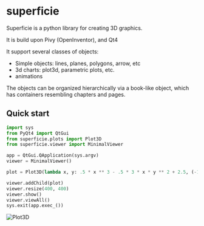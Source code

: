 superficie
==========

Superficie is a python library for creating 3D graphics.

It is build upon Pivy (OpenInventor), and Qt4

It support several classes of objects:

* Simple objects: lines, planes, polygons, arrow, etc
* 3d charts: plot3d, parametric plots, etc.
* animations

The objects can be organized hierarchically via a book-like object, which has containers resembling chapters and pages.


## Quick start

```python
import sys
from PyQt4 import QtGui
from superficie.plots import Plot3D
from superficie.viewer import MinimalViewer

app = QtGui.QApplication(sys.argv)
viewer = MinimalViewer()

plot = Plot3D(lambda x, y: .5 * x ** 3 - .5 * 3 * x * y ** 2 + 2.5, (-1, 1), (-1, 1))

viewer.addChild(plot)
viewer.resize(400, 400)
viewer.show()
viewer.viewAll()
sys.exit(app.exec_())
```


![Plot3D](http://jpablo.github.com/superficie/images/plot3d.jpeg)